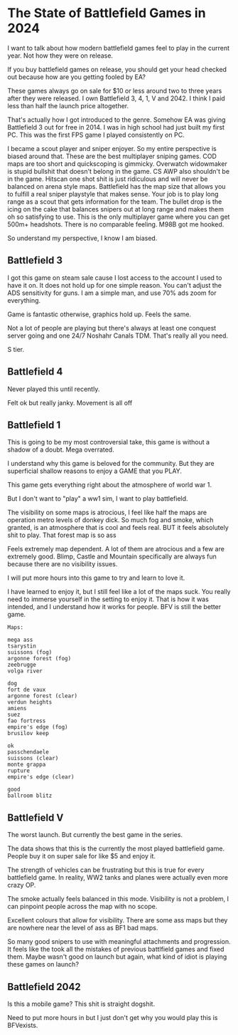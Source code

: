 # The State of Battlefield Games in 2024

I want to talk about how modern battlefield games feel to play in the current year. Not how they were on release.

If you buy battlefield games on release, you should get your head checked out because how are you getting fooled by EA?

These games always go on sale for $10 or less around two to three years after they were released. I own Battlefield 3, 4, 1, V and 2042. I think I paid less than half the launch price altogether. 

That's actually how I got introduced to the genre. Somehow EA was giving Battlefield 3 out for free in 2014. I was in high school had just built my first PC. This was the first FPS game I played consistently on PC.

I became a scout player and sniper enjoyer. So my entire perspective is biased around that. These are the best multiplayer sniping games. COD maps are too short and quickscoping is gimmicky. Overwatch widowmaker is stupid bullshit that doesn't belong in the game. CS AWP also shouldn't be in the game. Hitscan one shot shit is just ridiculous and will never be balanced on arena style maps. Battlefield has the map size that allows you to fulfill a real sniper playstyle that makes sense. Your job is to play long range as a scout that gets information for the team. The bullet drop is the icing on the cake that balances snipers out at long range and makes them oh so satisfying to use. This is the only multiplayer game where you can get 500m+ headshots. There is no comparable feeling. M98B got me hooked. 

So understand my perspective, I know I am biased.


## Battlefield 3
I got this game on steam sale cause I lost access to the account I used to have it on. It does not hold up for one simple reason. You can't adjust the ADS sensitivity for guns. I am a simple man, and use 70% ads zoom for everything.

Game is fantastic otherwise, graphics hold up. Feels the same. 

Not a lot of people are playing but there's always at least one conquest server going and one 24/7 Noshahr Canals TDM. That's really all you need.

S tier.

## Battlefield 4
Never played this until recently. 

Felt ok but really janky. Movement is all off


## Battlefield 1
This is going to be my most controversial take, this game is without a shadow of a doubt. Mega overrated.

I understand why this game is beloved for the community. But they are superficial shallow reasons to enjoy a GAME that you PLAY.

This game gets everything right about the atmosphere of world war 1.

But I don't want to "play" a ww1 sim, I want to play battlefield. 

The visibility on some maps is atrocious, I feel like half the maps are operation metro levels of donkey dick. So much fog and smoke, which granted, is an atmosphere that is cool and feels real. BUT it feels absolutely shit to play. That forest map is so ass

Feels extremely map dependent. A lot of them are atrocious and a few are extremely good. Blimp, Castle and Mountain specifically are always fun because there are no visibility issues.

I will put more hours into this game to try and learn to love it.

I have learned to enjoy it, but I still feel like a lot of the maps suck. You really need to immerse yourself in the setting to enjoy it. That is how it was intended, and I understand how it works for people. BFV is still the better game.

```
Maps:

mega ass
tsarystin
suissons (fog)
argonne forest (fog)
zeebrugge
volga river

dog
fort de vaux
argonne forest (clear)
verdun heights
amiens
suez
fao fortress
empire's edge (fog)
brusilov keep

ok
passchendaele
suissons (clear)
monte grappa
rupture
empire's edge (clear)

good
ballroom blitz
```

## Battlefield V
The worst launch. But currently the best game in the series. 

The data shows that this is the currently the most played battlefield game. People buy it on super sale for like $5 and enjoy it. 

The strength of vehicles can be frustrating but this is true for every battlefield game. In reality, WW2 tanks and planes were actually even more crazy OP. 

The smoke actually feels balanced in this mode. Visibility is not a problem, I can pinpoint people across the map with no scope.

Excellent colours that allow for visibility. There are some ass maps but they are nowhere near the level of ass as BF1 bad maps.

So many good snipers to use with meaningful attachments and progression. It feels like the took all the mistakes of previous battlfield games and fixed them. Maybe wasn't good on launch but again, what kind of idiot is playing these games on launch?


## Battlefield 2042
Is this a mobile game? This shit is straight dogshit.

Need to put more hours in but I just don't get why you would play this is BFVexists.


